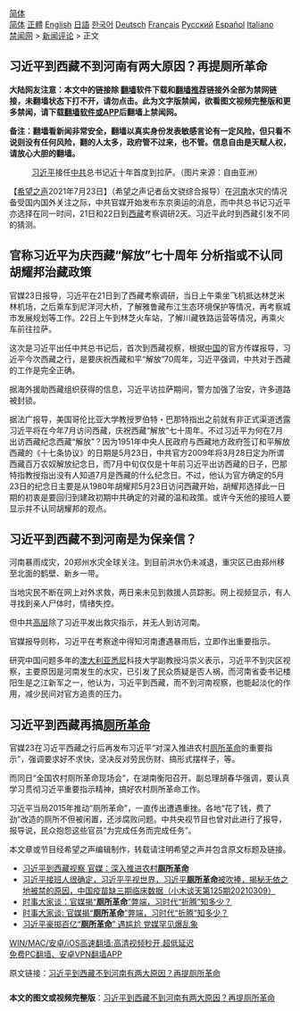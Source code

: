  <!-- 面包屑导航 --> <div class="breadcrumb"><!-- GTranslate: https://gtranslate.io/ -->  <div class="switcher notranslate">  <div class="selected">  <a href="#" onclick="return false;"> 简体</a>  </div>  <div class="option">  <a href="https://www.bannedbook.org" onclick="doGTranslate('zh-CN|zh-CN');jQuery('div.switcher div.selected a').html(jQuery(this).html());return false;" title="简体中文" class="nturl selected"> 简体</a>  <a href="https://www.bannedbook.org/zh-tw/" onclick="doGTranslate('zh-CN|zh-TW');jQuery('div.switcher div.selected a').html(jQuery(this).html());return false;" title="繁體中文" class="nturl"> 正體</a>  <a href="https://www.bannedbook.org/en/" onclick="doGTranslate('zh-CN|en');jQuery('div.switcher div.selected a').html(jQuery(this).html());return false;" title="English" class="nturl"> English</a>  <a href="https://www.bannedbook.org/ja/" onclick="doGTranslate('zh-CN|ja');jQuery('div.switcher div.selected a').html(jQuery(this).html());return false;" title="日本語" class="nturl"> 日語</a>  <a href="https://www.bannedbook.org/ko/" onclick="doGTranslate('zh-CN|ko');jQuery('div.switcher div.selected a').html(jQuery(this).html());return false;" title="한국어" class="nturl"> 한국어</a>  <a href="https://www.bannedbook.org/de/" onclick="doGTranslate('zh-CN|de');jQuery('div.switcher div.selected a').html(jQuery(this).html());return false;" title="Deutsch" class="nturl"> Deutsch</a>  <a href="https://www.bannedbook.org/fr/" onclick="doGTranslate('zh-CN|fr');jQuery('div.switcher div.selected a').html(jQuery(this).html());return false;" title="Français" class="nturl"> Français</a>  <a href="https://www.bannedbook.org/ru/" onclick="doGTranslate('zh-CN|ru');jQuery('div.switcher div.selected a').html(jQuery(this).html());return false;" title="Русский" class="nturl"> Русский</a>  <a href="https://www.bannedbook.org/es/" onclick="doGTranslate('zh-CN|es');jQuery('div.switcher div.selected a').html(jQuery(this).html());return false;" title="Español" class="nturl"> Español</a>  <a href="https://www.bannedbook.org/it/" onclick="doGTranslate('zh-CN|it');jQuery('div.switcher div.selected a').html(jQuery(this).html());return false;" title="Italiano" class="nturl"> Italiano</a>  </div>  </div>      <div class='breadcrumb-sub'><!-- Breadcrumb NavXT 6.3.0 --> <a href="https://www.bannedbook.org/" class="home">禁闻网</a> &gt; <a href="https://www.bannedbook.org/bnews/comments/" class="category">新闻评论</a> &gt; 正文</div></div><h2>习近平到西藏不到河南有两大原因？再提厕所革命</h2> <p class="notice"><b>大陆网友注意：本文中的链接除 <a href="https://github.com/bannedbook/fanqiang" >翻墙</a>软件下载和<a href="https://github.com/killgcd/justmysocks/blob/master/README.md">翻墙推荐</a>链接外全部为禁网链接，未翻墙状态下打不开，请勿点击。此为文字版禁闻，欲看图文视频完整版和更多禁闻，请下载<a href="https://github.com/bannedbook/fanqiang">翻墙软件或APP</a>后翻墙上禁闻网。</p><p>备注：翻墙看新闻非常安全，翻墙以真实身份发表敏感言论有一定风险，但只看不说则没有任何风险，翻的人太多，政府管不过来，也不管。信息自由是天赋人权，请放心大胆的翻墙。</b></p>  <div class="entry"> <figure> <p><figcaption><a href="https://www.bannedbook.org/bnews/tag/%e4%b9%a0%e8%bf%91%e5%b9%b3/" class="st_tag internal_tag" rel="tag" title="标签 习近平 下的日志">习近平</a>接任<a href="https://www.bannedbook.org/bnews/tag/%e4%b8%ad%e5%85%b1/" class="st_tag internal_tag" rel="tag" title="标签 中共 下的日志">中共</a>总书记近十年首度到拉萨。（图片来源：自由亚洲）</figcaption></figure> <p>【<span class='wp_keywordlink_affiliate'><a href="https://www.soundofhope.org" title="希望之声" target="_blank">希望之声</a></span>2021年7月23日】（希望之声记者岳文骁综合报导）在<a href="https://www.bannedbook.org/bnews/tag/%e6%b2%b3%e5%8d%97/" class="st_tag internal_tag" rel="tag" title="标签 河南 下的日志">河南</a>水灾的情况备受国内国外关注之际，中共官媒开始发布东京奥运的消息，而中共总书记习近平亦选择在同一时间，21日和22日到<a href="https://www.bannedbook.org/bnews/tag/%e8%a5%bf%e8%97%8f/" class="st_tag internal_tag" rel="tag" title="标签 西藏 下的日志">西藏</a>考察调研2天。习近平此时到西藏引发不同的猜测。</p> <h2>官称习近平为庆西藏“解放”七十周年 分析指或不认同胡耀邦治藏政策</h2> <p>官媒23日报导，习近平在21日到了西藏考察调研，当日上午乘坐飞机抵达林芝米林机场，之后乘车到尼洋河大桥，了解雅鲁藏布江生态环境保护等情况，再考察城市发展规划等工作。22日上午到林芝火车站，了解川藏铁路运营等情况，再乘火车前往拉萨。</p> <p>这次是习近平出任中共总书记后，首次到西藏视察，根据<span class='wp_keywordlink_affiliate'><a href="https://www.bannedbook.org/" title="中国" target="_blank">中国</a></span>的官方传媒报导，习近平今次西藏之行，是要庆祝西藏和平“解放”70周年，习近平强调，中共对于西藏的工作是完全正确。</p> <p>据海外援助西藏组织获得的信息，习近平访拉萨期间，警方加强了治安，许多道路被封锁。</p>  <p>据法广报导，美国哥伦比亚大学教授罗伯特・巴那特指出之前就有非正式渠道透露习近平将在今年7月访问西藏，庆祝西藏“解放”七十周年。不过习近平为何在7月出访西藏纪念西藏“解放”？因为1951年中央人民政府与西藏地方政府签订和平解放西藏的《十七条协议》的日期是5月23日，中共官方2009年将3月28日定为所谓西藏百万农奴解放纪念日，而7月中旬仅仅是十年前习近平出访西藏的日子，巴那特指教授指出没有人知道7月是西藏的什么纪念日。不过，他认为官方确定的5月23日的纪念日主要是从1980年胡耀邦5月23日访问西藏开始，胡耀邦选择此一日期的初衷是要回归到建政初期中共确定的对藏的温和政策。或许今天他的接班人要显示并不认同胡耀邦的观点。</p> <h2>习近平到西藏不到河南是为保亲信？</h2> <p>河南暴雨成灾，20郑州水灾全球关注。到目前洪水仍未减退，重灾区已由郑州移至北面的鹤壁、新乡一带。</p> <p>当地灾民不断在网上对外求救，两日来未见到救援人员踪影。网上视频显示，有人寻找到亲人尸体时，情绪失控。</p> <p>但中共<span class='wp_keywordlink_affiliate'><a href="https://www.bannedbook.org/bnews/ccpdope/" title="中共高层内幕" target="_blank">高层</a></span>除了习近平发出救灾指示，并无人到访河南。</p>  <p>官媒报导则称，习近平在考察途中得知河南遭遇暴雨后，立即作出重要指示。</p> <p>研究中国问题多年的<a href="https://www.bannedbook.org/bnews/tag/%e6%be%b3%e5%a4%a7%e5%88%a9%e4%ba%9a/" class="st_tag internal_tag" rel="tag" title="标签 澳大利亚 下的日志">澳大利亚</a><a href="https://www.bannedbook.org/bnews/tag/%e6%82%89%e5%b0%bc/" class="st_tag internal_tag" rel="tag" title="标签 悉尼 下的日志">悉尼</a>科技大学副教授冯崇义表示，习近平不到灾区视察，主要原因是河南发生的水灾，已引发了民众质疑是否人祸，而河南省委书记楼阳生是之江新军之一，他认为，习近平到西藏，而不到河南视察，也能起淡化的作用，减少民间对官方追责的压力。</p> <h2>习近平到西藏再搞<a href="https://www.bannedbook.org/bnews/tag/%E5%8E%95%E6%89%80%E9%9D%A9%E5%91%BD/" class="st_tag internal_tag" rel="tag" title="标签 厕所革命 下的日志">厕所革命</a></h2> <p>官媒23在习近平西藏之行后再发布习近平“对深入推进农村<a href="https://www.bannedbook.org/bnews/tag/%e5%8e%95%e6%89%80/" class="st_tag internal_tag" rel="tag" title="标签 厕所 下的日志">厕所</a><a href="https://www.bannedbook.org/bnews/tag/%e9%9d%a9%e5%91%bd/" class="st_tag internal_tag" rel="tag" title="标签 革命 下的日志">革命</a>的重要指示”，强调要求好不求快，坚决反对劳民伤财、搞形式摆样子，等。</p> <p>而同日“全国农村厕所革命现场会”，在湖南衡阳召开。副总理胡春华强调，要认真学习贯彻习近平重要指示精神，搞好农村厕所革命工作。</p>  <p>习近平当局2015年推动“厕所革命”，一直传出遭遇重挫。各地“花了钱，费了劲”改造的厕所不但被闲置，还涉腐败问题。中共央视节目也曾对此进行了报导，报导说，民众抱怨这些官员“为完成任务而完成任务”。</p> <p>本文章或节目经希望之声编辑制作，转载请注明希望之声并包含原文标题及链接。 </p> <ul class='op-related-articles' title='相关阅读'> <li><a href='https://www.bannedbook.org/bnews/ssgc/20210723/1592673.html' target='_blank'>习近平到西藏视察 官媒：深入推进农村<b>厕所革命</b></a></li> <li><a href='https://www.bannedbook.org/bnews/bannedvideo/20210309/1501360.html' target='_blank'>习近平接班人很确定，习近平平视世界，习近平<b>厕所革命</b>被吹捧，揭秘无依之地被禁的原因，中国疫苗缺三期临床数据（小木谈天第125期20210309）</a></li> <li><a href='https://www.bannedbook.org/bnews/comments/20210214/1487355.html' target='_blank'>时事大家谈：官媒揭“<b>厕所革命</b>”弊端，习时代“折腾”知多少？</a></li> <li><a href='https://www.bannedbook.org/bnews/headline/20210202/1479512.html' target='_blank'>时事大家谈: 官媒揭“<b>厕所革命</b>”弊端，习时代“折腾”知多少？</a></li> <li><a href='https://www.bannedbook.org/bnews/comments/20210130/1477511.html' target='_blank'>习近平豪掷百亿“<b>厕所革命</b>” 遇尴尬 党媒罕见爆乱象</a></li> </ul> <p class="texttj"> <a href="https://github.com/bannedbook/fanqiang/wiki/V2ray%E6%9C%BA%E5%9C%BA" target="_blank">WIN/MAC/安卓/iOS高速翻墙:高清视频秒开,超低延迟</a><br/> <a href="https://github.com/bannedbook/fanqiang/wiki/%E7%A6%81%E9%97%BB%E7%BD%91%E5%AE%89%E5%8D%93%E7%BF%BB%E5%A2%99%E6%96%B0%E9%97%BBAPP" target="_blank">免费PC翻墙、安卓VPN翻墙APP</a></p><p>原文链接：<a class="src_link"  href="https://www.soundofhope.org/post/528806" target="_blank">习近平到西藏不到河南有两大原因？再提厕所革命</a></p> <a name='sharetosocial'></a>  <div style="margin-bottom:5px;padding-bottom:5px;clear:both"> <div id="archive-pix-1" class="banner-ads"> <!-- AuctionX Display platform tag START --> <div id="26318x728x90x621x_ADSLOT2" clicktrack="%%CLICK_URL_ESC%%"></div> <!-- AuctionX Display platform tag END --> </div> <div id="archive-pix-2" class="banner-ads"> <!-- AuctionX Display platform tag START --> <div id="26315x300x250x621x_ADSLOT2" clicktrack="%%CLICK_URL_ESC%%"></div> <!-- AuctionX Display platform tag END --> </div> </div>  <div id="archive-pix-1" class="banner-ads"> <!-- AuctionX Display platform tag START --> <div id="26318x728x90x621x_ADSLOT3" clicktrack="%%CLICK_URL_ESC%%"></div> <!-- AuctionX Display platform tag END --> </div> <div><b>本文的图文或视频完整版</b>：<a href='https://www.bannedbook.org/bnews/comments/20210724/1593261.html'>习近平到西藏不到河南有两大原因？再提厕所革命</a></div>  </div><!--END ENTRY--> 